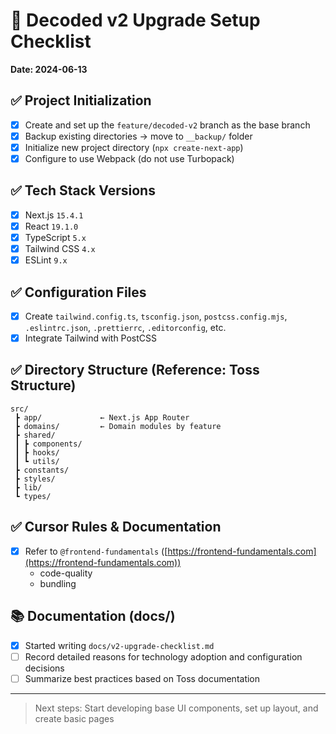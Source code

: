# 🔧 Decoded v2 Upgrade Setup Checklist

**Date: 2024-06-13**

## ✅ Project Initialization

- [x] Create and set up the `feature/decoded-v2` branch as the base branch
- [x] Backup existing directories → move to `__backup/` folder
- [x] Initialize new project directory (`npx create-next-app`)
- [x] Configure to use Webpack (do not use Turbopack)

## ✅ Tech Stack Versions

- [x] Next.js `15.4.1`
- [x] React `19.1.0`
- [x] TypeScript `5.x`
- [x] Tailwind CSS `4.x`
- [x] ESLint `9.x`

## ✅ Configuration Files

- [x] Create `tailwind.config.ts`, `tsconfig.json`, `postcss.config.mjs`, `.eslintrc.json`, `.prettierrc`, `.editorconfig`, etc.
- [x] Integrate Tailwind with PostCSS

## ✅ Directory Structure (Reference: Toss Structure)

```
src/
 ┣ app/             ← Next.js App Router
 ┣ domains/         ← Domain modules by feature
 ┣ shared/
 ┃ ┣ components/
 ┃ ┣ hooks/
 ┃ ┗ utils/
 ┣ constants/
 ┣ styles/
 ┣ lib/
 ┗ types/
```

## ✅ Cursor Rules & Documentation

- [x] Refer to `@frontend-fundamentals` ([https://frontend-fundamentals.com](https://frontend-fundamentals.com))
  - code-quality
  - bundling

## 📚 Documentation (docs/)

- [x] Started writing `docs/v2-upgrade-checklist.md`
- [ ] Record detailed reasons for technology adoption and configuration decisions
- [ ] Summarize best practices based on Toss documentation

---

> Next steps: Start developing base UI components, set up layout, and create basic pages
